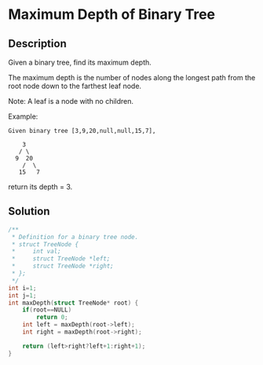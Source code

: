 # Maximum Depth of Binary Tree
## Description
Given a binary tree, find its maximum depth.

The maximum depth is the number of nodes along the longest path from the root node down to the farthest leaf node.

Note: A leaf is a node with no children.

Example:
```
Given binary tree [3,9,20,null,null,15,7],

    3
   / \
  9  20
    /  \
   15   7
```
return its depth = 3.
## Solution
```c
/**
 * Definition for a binary tree node.
 * struct TreeNode {
 *     int val;
 *     struct TreeNode *left;
 *     struct TreeNode *right;
 * };
 */
int i=1;
int j=1;
int maxDepth(struct TreeNode* root) {
    if(root==NULL)
        return 0;
    int left = maxDepth(root->left);
    int right = maxDepth(root->right);

    return (left>right?left+1:right+1);
}
```